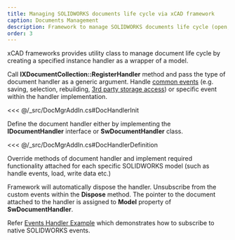 ```yaml
---
title: Managing SOLIDWORKS documents life cycle via xCAD framework
caption: Documents Management
description: Framework to manage SOLIDWORKS documents life cycle (open, close, activate) and its events in xCAD
order: 3
---
```

xCAD frameworks provides utility class to manage document life cycle by creating a specified instance handler as a wrapper of a model.

Call **IXDocumentCollection::RegisterHandler** method and pass the type of document handler as a generic argument. Handle [common events](events/) (e.g. saving, selection, rebuilding, [3rd party storage access](/third-party-data-storage/)) or specific event within the handler implementation.

<<< @/_src/DocMgrAddIn.cs#DocHandlerInit

Define the document handler either by implementing the **IDocumentHandler** interface or **SwDocumentHandler** class. 

<<< @/_src/DocMgrAddIn.cs#DocHandlerDefinition

Override methods of document handler and implement required functionality attached for each specific SOLIDWORKS model (such as handle events, load, write data etc.)

Framework will automatically dispose the handler. Unsubscribe from the custom events within the **Dispose** method. The pointer to the document attached to the handler is assigned to **Model** property of **SwDocumentHandler**.

Refer [Events Handler Example](https://github.com/xarial/xcad-examples/tree/master/EventsHandler) which demonstrates how to subscribe to native SOLIDWORKS events.
